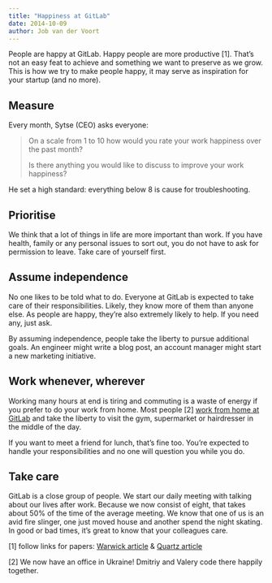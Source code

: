 ```yaml
---
title: "Happiness at GitLab"
date: 2014-10-09
author: Job van der Voort
---
```


People are happy at GitLab. Happy people are more productive [1].
That’s not an easy feat to achieve and something we want to preserve as we grow.
This is how we try to make people happy, it may serve as inspiration for your startup (and no more).

<!--more-->

## Measure

Every month, Sytse (CEO) asks everyone:

> On a scale from 1 to 10 how would you rate your work happiness over the past month?
>
> Is there anything you would like to discuss to improve your work happiness?

He set a high standard: everything below 8 is cause for troubleshooting.

## Prioritise

We think that a lot of things in life are more important than work.
If you have health, family or any personal issues to sort out, you do not have to ask for permission to leave.
Take care of yourself first.

## Assume independence

No one likes to be told what to do.
Everyone at GitLab is expected to take care of their responsibilities.
Likely, they know more of them than anyone else.
As people are happy, they’re also extremely likely to help.
If you need any, just ask.

By assuming independence, people take the liberty to pursue additional goals.
An engineer might write a blog post, an account manager might start a new marketing initiative.

## Work whenever, wherever

Working many hours at end is tiring and commuting is a waste of energy if you prefer to do your work from home.
Most people [2]  [work from home at GitLab](https://about.gitlab.com/2014/07/03/how-gitlab-works-remotely/) and take the liberty to visit the gym, supermarket or hairdresser in the middle of the day.

If you want to meet a friend for lunch, that’s fine too.
You’re expected to handle your responsibilities and no one will question you while you do.

## Take care

GitLab is a close group of people.
We start our daily meeting with talking about our lives after work.
Because we now consist of eight, that takes about 50% of the time of the average meeting.
We know that one of us is an avid fire slinger, one just moved house and another spend the night skating.
In good or bad times, it’s great to know that your colleagues care.

[1] follow links for papers: [Warwick article](http://www2.warwick.ac.uk/newsandevents/pressreleases/new_study_shows/) & [Quartz article](http://qz.com/190659/happy-people-are-more-productive-especially-if-you-give-them-chocolate)


[2] We now have an office in Ukraine! Dmitriy and Valery code there happily together.
